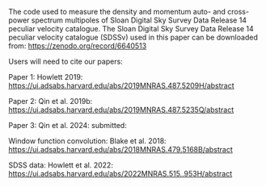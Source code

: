 The code used to measure the density and momentum auto- and cross- power spectrum multipoles of Sloan Digital Sky Survey Data Release 14 peculiar velocity catalogue. 
The Sloan Digital Sky Survey Data Release 14 peculiar velocity catalogue (SDSSv) used in this paper can be downloaded from: 
https://zenodo.org/record/6640513



Users will need to cite our papers:

Paper 1: Howlett 2019: 
https://ui.adsabs.harvard.edu/abs/2019MNRAS.487.5209H/abstract

Paper 2: Qin et al. 2019b:
https://ui.adsabs.harvard.edu/abs/2019MNRAS.487.5235Q/abstract

Paper 3: Qin et al. 2024:
submitted:

Window function convolution: Blake et al. 2018:
https://ui.adsabs.harvard.edu/abs/2018MNRAS.479.5168B/abstract

SDSS data: Howlett et al. 2022: 
https://ui.adsabs.harvard.edu/abs/2022MNRAS.515..953H/abstract

